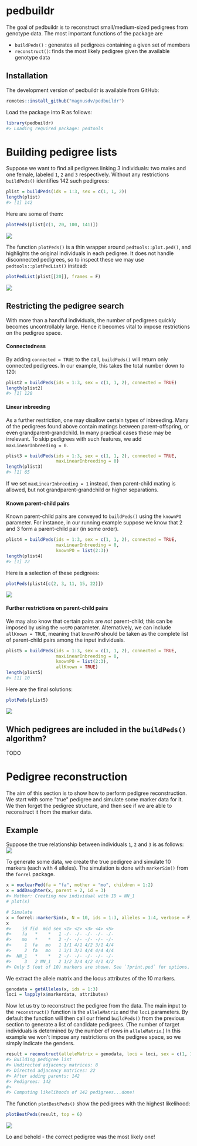 
<!-- README.md is generated from README.Rmd. Please edit that file -->
pedbuildr
=========

The goal of pedbuildr is to reconstruct small/medium-sized pedigrees from genotype data. The most important functions of the package are

-   `buildPeds()` : generates all pedigrees containing a given set of members
-   `reconstruct()`: finds the most likely pedigree given the available genotype data

Installation
------------

The development version of pedbuildr is available from GitHub:

``` r
remotes::install_github("magnusdv/pedbuildr")
```

Load the package into R as follows:

``` r
library(pedbuildr)
#> Loading required package: pedtools
```

Building pedigree lists
=======================

Suppose we want to find all pedigrees linking 3 individuals: two males and one female, labeled `1`, `2` and `3` respectively. Without any restrictions `buildPeds()` identifies 142 such pedigrees:

``` r
plist = buildPeds(ids = 1:3, sex = c(1, 1, 2))
length(plist)
#> [1] 142
```

Here are some of them:

``` r
plotPeds(plist[c(1, 20, 100, 141)])
```

<img src="man/figures/README-unnamed-chunk-3-1.png" style="display: block; margin: auto;" />

The function `plotPeds()` is a thin wrapper around `pedtools::plot.ped()`, and highlights the original individuals in each pedigree. It does not handle disconnected pedigrees, so to inspect these we may use `pedtools::plotPedList()` instead:

``` r
plotPedList(plist[[20]], frames = F)
```

<img src="man/figures/README-unnamed-chunk-4-1.png" style="display: block; margin: auto;" />

Restricting the pedigree search
-------------------------------

With more than a handful individuals, the number of pedigrees quickly becomes uncontrollably large. Hence it becomes vital to impose restrictions on the pedigree space.

#### Connectedness

By adding `connected = TRUE` to the call, `buildPeds()` will return only connected pedigrees. In our example, this takes the total number down to 120:

``` r
plist2 = buildPeds(ids = 1:3, sex = c(1, 1, 2), connected = TRUE)
length(plist2)
#> [1] 120
```

#### Linear inbreeding

As a further restriction, one may disallow certain types of inbreeding. Many of the pedigrees found above contain matings between parent-offspring, or even grandparent-grandchild. In many practical cases these may be irrelevant. To skip pedigrees with such features, we add `maxLinearInbreeding = 0`.

``` r
plist3 = buildPeds(ids = 1:3, sex = c(1, 1, 2), connected = TRUE, 
                   maxLinearInbreeding = 0)
length(plist3)
#> [1] 65
```

If we set `maxLinearInbreeding = 1` instead, then parent-child mating is allowed, but not grandparent-grandchild or higher separations.

#### Known parent-child pairs

Known parent-child pairs are conveyed to `buildPeds()` using the `knownPO` parameter. For instance, in our running example suppose we know that 2 and 3 form a parent-child pair (in some order).

``` r
plist4 = buildPeds(ids = 1:3, sex = c(1, 1, 2), connected = TRUE, 
                   maxLinearInbreeding = 0,
                   knownPO = list(2:3))
length(plist4)
#> [1] 22
```

Here is a selection of these pedigrees:

``` r
plotPeds(plist4[c(2, 3, 11, 15, 22)])
```

<img src="man/figures/README-unnamed-chunk-8-1.png" style="display: block; margin: auto;" />

#### Further restrictions on parent-child pairs

We may also know that certain pairs are *not* parent-child; this can be imposed by using the `notPO` parameter. Alternatively, we can include `allKnown = TRUE`, meaning that `knownPO` should be taken as the complete list of parent-child pairs among the input individuals.

``` r
plist5 = buildPeds(ids = 1:3, sex = c(1, 1, 2), connected = TRUE, 
                   maxLinearInbreeding = 0,
                   knownPO = list(2:3), 
                   allKnown = TRUE)
length(plist5)
#> [1] 10
```

Here are the final solutions:

``` r
plotPeds(plist5)
```

<img src="man/figures/README-unnamed-chunk-10-1.png" style="display: block; margin: auto;" />

Which pedigrees are included in the `buildPeds()` algorithm?
------------------------------------------------------------

TODO

Pedigree reconstruction
=======================

The aim of this section is to show how to perform pedigree reconstruction. We start with some "true" pedigree and simulate some marker data for it. We then forget the pedigree structure, and then see if we are able to reconstruct it from the marker data.

Example
-------

Suppose the true relationship between individuals `1`, `2` and `3` is as follows: <img src="man/figures/README-unnamed-chunk-11-1.png" style="display: block; margin: auto;" />

To generate some data, we create the true pedigree and simulate 10 markers (each with 4 alleles). The simulation is done with `markerSim()` from the `forrel` package.

``` r
x = nuclearPed(fa = "fa", mother = "mo", children = 1:2)
x = addDaughter(x, parent = 2, id = 3)
#> Mother: Creating new individual with ID = NN_1
# plot(x)

# Simulate
x = forrel::markerSim(x, N = 10, ids = 1:3, alleles = 1:4, verbose = F, seed = 123)
x
#>    id fid  mid sex <1> <2> <3> <4> <5>
#>    fa   *    *   1 -/- -/- -/- -/- -/-
#>    mo   *    *   2 -/- -/- -/- -/- -/-
#>     1  fa   mo   1 1/1 4/1 4/2 3/1 4/4
#>     2  fa   mo   1 3/1 3/1 4/4 4/4 4/4
#>  NN_1   *    *   2 -/- -/- -/- -/- -/-
#>     3   2 NN_1   2 1/2 3/4 4/2 4/1 4/2
#> Only 5 (out of 10) markers are shown. See `?print.ped` for options.
```

We extract the allele matrix and the locus attributes of the 10 markers.

``` r
genodata = getAlleles(x, ids = 1:3)
loci = lapply(x$markerdata, attributes)
```

Now let us try to reconstruct the pedigree from the data. The main input to the `reconstruct()` function is the `alleleMatrix` and the `loci` parameters. By default the function will then call our friend `buildPeds()` from the previous section to generate a list of candidate pedigrees. (The number of target individuals is determined by the number of rows in `alleleMatrix`.) In this example we won't impose any restrictions on the pedigree space, so we simply indicate the genders.

``` r
result = reconstruct(alleleMatrix = genodata, loci = loci, sex = c(1, 1, 2))
#> Building pedigree list
#> Undirected adjacency matrices: 8 
#> Directed adjacency matrices: 22 
#> After adding parents: 142 
#> Pedigrees: 142 
#> 
#> Computing likelihoods of 142 pedigrees...done!
```

The function `plotBestPeds()` show the pedigrees with the highest likelihood:

``` r
plotBestPeds(result, top = 6)
```

<img src="man/figures/README-unnamed-chunk-15-1.png" style="display: block; margin: auto;" />

Lo and behold - the correct pedigree was the most likely one!
